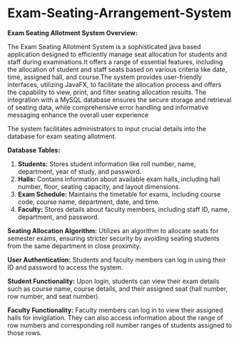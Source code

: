# Exam-Seating-Arrangement-System

**Exam Seating Allotment System Overview:**

The Exam Seating Allotment System is a sophisticated java based application designed to efficiently manage seat allocation for students and staff during examinations.It offers a range of essential features, including the allocation of student and staff seats based on various criteria like date, time, assigned hall, and course.The system provides user-friendly interfaces, utilizing JavaFX, to facilitate the
allocation process and offers the capability to view, print, and filter seating allocation results. The integration with a MySQL database ensures the secure storage and retrieval of seating data, while comprehensive error handling and informative messaging enhance the overall user experience

The system facilitates administrators to input crucial details into the database for exam seating allotment.

**Database Tables:**
1. **Students:** Stores student information like roll number, name, department, year of study, and password.  
2. **Halls:** Contains information about available exam halls, including hall number, floor, seating capacity, and layout dimensions.  
3. **Exam Schedule:** Maintains the timetable for exams, including course code, course name, department, date, and time.  
4. **Faculty:** Stores details about faculty members, including staff ID, name, department, and password.  

**Seating Allocation Algorithm:**
Utilizes an algorithm to allocate seats for semester exams, ensuring stricter security by avoiding seating students from the same department in close proximity.

**User Authentication:**
Students and faculty members can log in using their ID and password to access the system.

**Student Functionality:**
Upon login, students can view their exam details such as course name, course details, and their assigned seat (hall number, row number, and seat number).

**Faculty Functionality:**
Faculty members can log in to view their assigned halls for invigilation. They can also access information about the range of row numbers and corresponding roll number ranges of students assigned to those rows.
